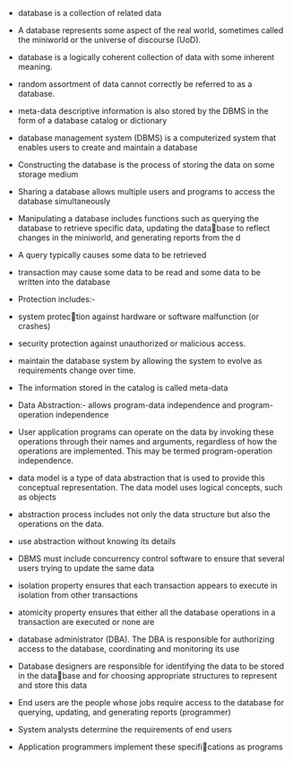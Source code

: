 * database is a collection of related data
* A database represents some aspect of the real world, sometimes called the 
miniworld or the universe of discourse (UoD).

* database is a logically coherent collection of data with some inherent meaning.

* random assortment of data cannot correctly be referred to as a database.

* meta-data descriptive information is also stored by the DBMS in the form of a database catalog or dictionary 

* database management system (DBMS) is a computerized system that enables users to create and maintain a database

* Constructing the database is the process of storing the data on some storage medium

* Sharing a database allows multiple users and programs to access the database simultaneously

* Manipulating a database includes functions such as querying the database to retrieve specific data, updating the database to reflect 
  changes in the miniworld, and generating reports from the d

* A query typically causes some data to be retrieved

* transaction may cause some data to be read and some data to be written into the database

* Protection includes:- 
* system protection against hardware or software malfunction (or crashes) 
* security protection against unauthorized or malicious access.

* maintain the database system by allowing the system to evolve as requirements change over time.

* The information stored in the catalog is called meta-data

* Data Abstraction:- allows program-data independence and program-operation independence

* User application programs can operate on the data by invoking these operations through their names and arguments, regardless of how the operations are 
implemented. This may be termed program-operation independence.

* data model is a type of data abstraction that is used to provide this conceptual representation. The data 
model uses logical concepts, such as objects

* abstraction process includes not only the data structure but also the operations on the data.

*  use abstraction  without knowing its details

* DBMS must include concurrency control software to ensure that several users trying to update the same data

* isolation property ensures that each transaction appears to execute in isolation from other transactions

* atomicity property ensures that either all the database operations in a transaction are executed or none are

* database administrator (DBA). The DBA is responsible for authorizing access to the database, coordinating and monitoring its use

* Database designers are responsible for identifying the data to be stored in the database and for choosing appropriate structures to represent and store this data

* End users are the people whose jobs require access to the database for querying, updating, and generating reports (programmer)

* System analysts determine the requirements of end users

* Application programmers implement these specifications as programs





